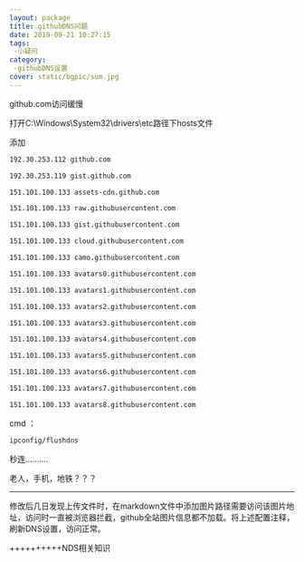 ```yaml
---
layout: package
title: githubDNS问题
date: 2019-09-21 10:27:15
tags:
 -小疑问
category:
 -githubDNS设置
cover: static/bgpic/sum.jpg
---
```


github.com访问缓慢

打开C:\Windows\System32\drivers\etc路径下hosts文件

添加

```tex
192.30.253.112 github.com

192.30.253.119 gist.github.com

151.101.100.133 assets-cdn.github.com

151.101.100.133 raw.githubusercontent.com

151.101.100.133 gist.githubusercontent.com

151.101.100.133 cloud.githubusercontent.com

151.101.100.133 camo.githubusercontent.com

151.101.100.133 avatars0.githubusercontent.com

151.101.100.133 avatars1.githubusercontent.com

151.101.100.133 avatars2.githubusercontent.com

151.101.100.133 avatars3.githubusercontent.com

151.101.100.133 avatars4.githubusercontent.com

151.101.100.133 avatars5.githubusercontent.com

151.101.100.133 avatars6.githubusercontent.com

151.101.100.133 avatars7.githubusercontent.com

151.101.100.133 avatars8.githubusercontent.com 
```

cmd ：

```bash
ipconfig/flushdns
```

秒连..........

老人，手机，地铁？？？

---------------------------

修改后几日发现上传文件时，在markdown文件中添加图片路径需要访问该图片地址，访问时一直被浏览器拦截，github全站图片信息都不加载。将上述配置注释，刷新DNS设置，访问正常。

++++++++++NDS相关知识